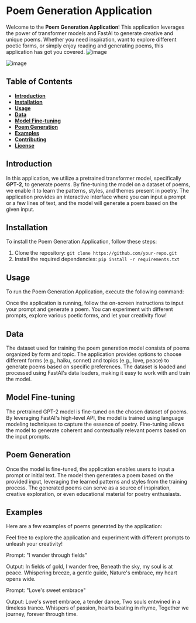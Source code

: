 # Poem Generation Application

Welcome to the **Poem Generation Application**! This application leverages the power of transformer models and FastAI to generate creative and unique poems. Whether you need inspiration, want to explore different poetic forms, or simply enjoy reading and generating poems, this application has got you covered.
![image](https://github.com/nadakhelif/ppp-text-generation/assets/92679701/523f94b1-ec09-412a-bbc5-f4c3841618f2)

![image](https://github.com/nadakhelif/ppp-text-generation/assets/92679701/1f48acd4-98df-4622-bb9c-a6947bfd409d)


## Table of Contents

- [**Introduction**](#introduction)
- [**Installation**](#installation)
- [**Usage**](#usage)
- [**Data**](#data)
- [**Model Fine-tuning**](#model-fine-tuning)
- [**Poem Generation**](#poem-generation)
- [**Examples**](#examples)
- [**Contributing**](#contributing)
- [**License**](#license)

## Introduction

In this application, we utilize a pretrained transformer model, specifically **GPT-2**, to generate poems. By fine-tuning the model on a dataset of poems, we enable it to learn the patterns, styles, and themes present in poetry. The application provides an interactive interface where you can input a prompt or a few lines of text, and the model will generate a poem based on the given input.

## Installation

To install the Poem Generation Application, follow these steps:

1. Clone the repository: `git clone https://github.com/your-repo.git`
2. Install the required dependencies: `pip install -r requirements.txt`

## Usage

To run the Poem Generation Application, execute the following command:

Once the application is running, follow the on-screen instructions to input your prompt and generate a poem. You can experiment with different prompts, explore various poetic forms, and let your creativity flow!

## Data

The dataset used for training the poem generation model consists of poems organized by form and topic. The application provides options to choose different forms (e.g., haiku, sonnet) and topics (e.g., love, peace) to generate poems based on specific preferences. The dataset is loaded and processed using FastAI's data loaders, making it easy to work with and train the model.

## Model Fine-tuning

The pretrained GPT-2 model is fine-tuned on the chosen dataset of poems. By leveraging FastAI's high-level API, the model is trained using language modeling techniques to capture the essence of poetry. Fine-tuning allows the model to generate coherent and contextually relevant poems based on the input prompts.

## Poem Generation

Once the model is fine-tuned, the application enables users to input a prompt or initial text. The model then generates a poem based on the provided input, leveraging the learned patterns and styles from the training process. The generated poems can serve as a source of inspiration, creative exploration, or even educational material for poetry enthusiasts.

## Examples

Here are a few examples of poems generated by the application:

Feel free to explore the application and experiment with different prompts to unleash your creativity!


Prompt: "I wander through fields"

Output:
In fields of gold, I wander free,
Beneath the sky, my soul is at peace.
Whispering breeze, a gentle guide,
Nature's embrace, my heart opens wide.

Prompt: "Love's sweet embrace"

Output:
Love's sweet embrace, a tender dance,
Two souls entwined in a timeless trance.
Whispers of passion, hearts beating in rhyme,
Together we journey, forever through time.


